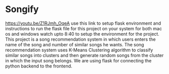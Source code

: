 # Songify


https://youtu.be/Z1RJmh_OqeA use this link to setup flask environment and instructions to run the flask file for this project on your system for both mac os and windows
watch upto 8:40 to setup the environment for the project.
This project is a song recommendation system in which users enters the name of the song and number of similar songs he wants. The song recommendation system uses K-Means Clustering algorithm to classify similar songs into clusters and then generate random songs from the cluster in which the input song belongs. We are using flask for connecting the python backend to the frontend.

